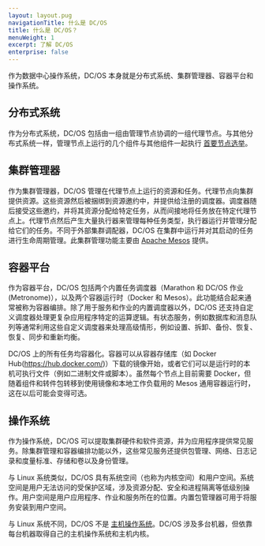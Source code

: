```yaml
---
layout: layout.pug
navigationTitle: 什么是 DC/OS
title: 什么是 DC/OS？
menuWeight: 1
excerpt: 了解 DC/OS
enterprise: false
---
```


作为数据中心操作系统，DC/OS 本身就是分布式系统、集群管理器、容器平台和操作系统。

## 分布式系统

作为分布式系统，DC/OS 包括由一组由管理节点协调的一组代理节点。与其他分布式系统一样，管理节点上运行的几个组件与其他组件一起执行 [首要节点选举](https://en.wikipedia.org/wiki/Distributed_computing#Coordinator-election)。

## 集群管理器

作为集群管理器，DC/OS 管理在代理节点上运行的资源和任务。代理节点向集群提供资源。这些资源然后被捆绑到资源邀约中，并提供给注册的调度器。调度器随后接受这些邀约，并将其资源分配给特定任务，从而间接地将任务放在特定代理节点上。代理节点然后产生大量执行器来管理每种任务类型，执行器运行并管理分配给它们的任务。不同于外部集群调配器，DC/OS 在集群中运行并对其启动的任务进行生命周期管理。此集群管理功能主要由 [Apache Mesos](/mesosphere/dcos/cn/1.11/overview/concepts/#apache-mesos) 提供。

## 容器平台

作为容器平台，DC/OS 包括两个内置任务调度器（Marathon 和 DC/OS 作业 (Metronome)），以及两个容器运行时（Docker 和 Mesos）。此功能结合起来通常被称为容器编排。除了用于服务和作业的内置调度器以外，DC/OS 还支持自定义调度器处理更复杂应用程序特定的运算逻辑。有状态服务，例如数据库和消息队列等通常利用这些自定义调度器来处理高级情形，例如设置、拆卸、备份、恢复、恢复、同步和重新均衡。

DC/OS 上的所有任务均容器化。容器可以从容器存储库（如 Docker Hub(https://hub.docker.com/)）下载的镜像开始，或者它们可以是运行时的本机可执行文件（例如二进制文件或脚本）。虽然每个节点上目前需要 Docker，但随着组件和转件包转移到使用镜像和本地工作负载用的 Mesos 通用容器运行时，这在以后可能会变得可选。

## 操作系统

作为操作系统，DC/OS 可以提取集群硬件和软件资源，并为应用程序提供常见服务。除集群管理和容器编排功能以外，这些常见服务还提供包管理、网络、日志记录和度量标准、存储和卷以及身份管理。

与 Linux 系统类似，DC/OS 具有系统空间（也称为内核空间）和用户空间。系统空间是用户无法访问的受保护区域，涉及资源分配、安全和进程隔离等低级别操作。用户空间是用户应用程序、作业和服务所在的位置。内置包管理器可用于将服务安装到用户空间。

与 Linux 系统不同，DC/OS 不是 [主机操作系统](/mesosphere/dcos/cn/1.11/overview/concepts/#host-operating-system)。DC/OS 涉及多台机器，但依靠每台机器取得自己的主机操作系统和主机内核。
